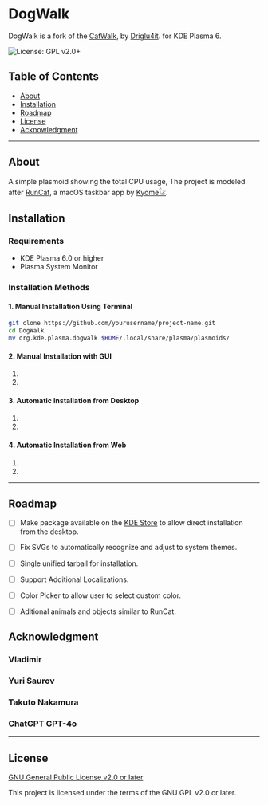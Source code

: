 # DogWalk

DogWalk is a fork of the [CatWalk](https://store.kde.org/p/2137844), by [Driglu4it](https://github.com/Driglu4it). for KDE Plasma 6.

![License: GPL v2.0+](https://img.shields.io/badge/License-GPL%20v2.0%2B-blue.svg)

## Table of Contents

- [About](#about)
- [Installation](#installation)
- [Roadmap](#roadmap)
- [License](#license)
- [Acknowledgment](#acknowledgment)

---

## About

A simple plasmoid showing the total CPU usage, The project is modeled after [RunCat](https://kyome.io/runcat/index.html?lang=en), a macOS taskbar app by [Kyome𓃠](https://kyome.io/?lang=en).

## Installation

### Requirements

- KDE Plasma 6.0 or higher
- Plasma System Monitor

### Installation Methods

#### 1. Manual Installation Using Terminal

```bash
git clone https://github.com/yourusername/project-name.git
cd DogWalk
mv org.kde.plasma.dogwalk $HOME/.local/share/plasma/plasmoids/
```

#### 2. Manual Installation with GUI

1. 
2. 

#### 3. Automatic Installation from Desktop 

1. 
2. 

#### 4. Automatic Installation from Web

1. 
2. 

---
## Roadmap

- [ ] Make package available on the [KDE Store](https://store.kde.org/browse?cat=705&ord=latest) to allow direct installation from the desktop.

- [ ] Fix SVGs to automatically recognize and adjust to system themes.

- [ ] Single unified tarball for installation.

- [ ] Support Additional Localizations.

- [ ] Color Picker to allow user to select custom color.

- [ ] Aditional animals and objects similar to RunCat.


## Acknowledgment

### Vladimir

### Yuri Saurov

### Takuto Nakamura

### ChatGPT GPT-4o

---

## License

[GNU General Public License v2.0 or later](https://www.gnu.org/licenses/old-licenses/gpl-2.0.html)

This project is licensed under the terms of the GNU GPL v2.0 or later.